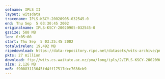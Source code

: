 ```yaml
---
setname: IPLS II
layout: witsdata
tracename: IPLS-KSCY-20020905-032545-0
end: Thu Sep  5 03:30:45 2002
originalname: IPLS-KSCY-20020905-032545-0
gzsize: 588 MB
len: 0:05:00
start: Thu Sep  5 03:25:45 2002
totalwirelen: 19,492 MB
ripedownload: https://data-repository.ripe.net/datasets/wits-archive/pma/long/ipls/2/IPLS-KSCY-20020905-032545-0.gz
pkts: 27 million
download: ftp://wits.cs.waikato.ac.nz/pma/long/ipls/2/IPLS-KSCY-20020905-032545-0.gz
size: 2,126 MB
md5: f90083113645fd4ff17517dcc7636cb9
---
```

